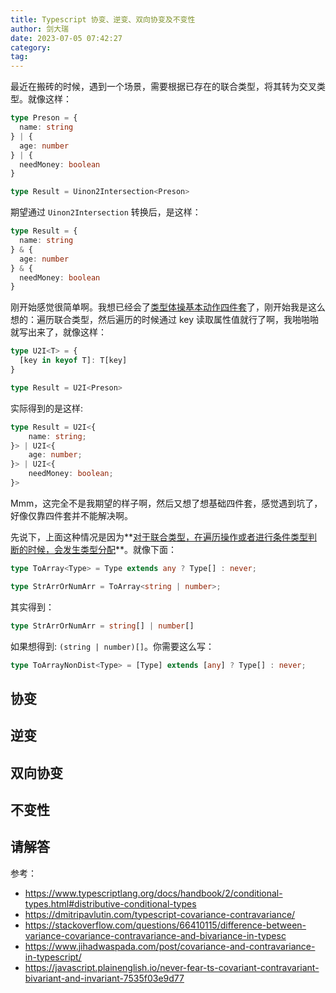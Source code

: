 ```yaml
---
title: Typescript 协变、逆变、双向协变及不变性
author: 剑大瑞
date: 2023-07-05 07:42:27
category:
tag:
---
```


最近在搬砖的时候，遇到一个场景，需要根据已存在的联合类型，将其转为交叉类型。就像这样：

```typescript
type Preson = {  
  name: string
} | {
  age: number
} | {
  needMoney: boolean
}

type Result = Uinon2Intersection<Preson>
```

期望通过 `Uinon2Intersection` 转换后，是这样：

```typescript
type Result = {  
  name: string
} & {
  age: number
} & {
  needMoney: boolean
}
```

刚开始感觉很简单啊。我想已经会了[类型体操基本动作四件套](https://zhuanlan.zhihu.com/p/640499290)了，刚开始我是这么想的：遍历联合类型，然后遍历的时候通过 key 读取属性值就行了啊，我啪啪啪就写出来了，就像这样：

```typescript
type U2I<T> = {
  [key in keyof T]: T[key]
}

type Result = U2I<Preson>
```

实际得到的是这样:

```typescript
type Result = U2I<{
    name: string;
}> | U2I<{
    age: number;
}> | U2I<{
    needMoney: boolean;
}>
```

Mmm，这完全不是我期望的样子啊，然后又想了想基础四件套，感觉遇到坑了，好像仅靠四件套并不能解决啊。

先说下，上面这种情况是因为**[对于联合类型，在遍历操作或者进行条件类型判断的时候，会发生类型分配](https://www.typescriptlang.org/docs/handbook/2/conditional-types.html#distributive-conditional-types)**。就像下面：

```typescript
type ToArray<Type> = Type extends any ? Type[] : never;

type StrArrOrNumArr = ToArray<string | number>;
```

其实得到：

```typescript
type StrArrOrNumArr = string[] | number[]
```

如果想得到:  `(string | number)[]`。你需要这么写：

```typescript
type ToArrayNonDist<Type> = [Type] extends [any] ? Type[] : never;
```



## 协变

## 逆变

## 双向协变

## 不变性

## 请解答


参考： 
- https://www.typescriptlang.org/docs/handbook/2/conditional-types.html#distributive-conditional-types
- https://dmitripavlutin.com/typescript-covariance-contravariance/
- https://stackoverflow.com/questions/66410115/difference-between-variance-covariance-contravariance-and-bivariance-in-typesc
- https://www.jihadwaspada.com/post/covariance-and-contravariance-in-typescript/
- https://javascript.plainenglish.io/never-fear-ts-covariant-contravariant-bivariant-and-invariant-7535f03e9d77